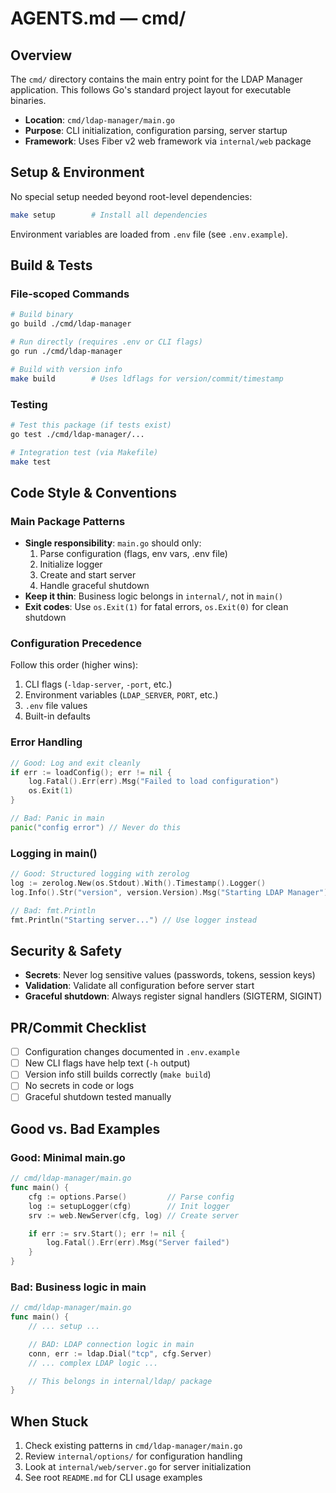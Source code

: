 # AGENTS.md — cmd/

<!-- Managed by agent: keep sections and order; edit content, not structure. Last updated: 2025-09-30 -->

## Overview

The `cmd/` directory contains the main entry point for the LDAP Manager application. This follows Go's standard project layout for executable binaries.

- **Location**: `cmd/ldap-manager/main.go`
- **Purpose**: CLI initialization, configuration parsing, server startup
- **Framework**: Uses Fiber v2 web framework via `internal/web` package

## Setup & Environment

No special setup needed beyond root-level dependencies:

```bash
make setup        # Install all dependencies
```

Environment variables are loaded from `.env` file (see `.env.example`).

## Build & Tests

### File-scoped Commands

```bash
# Build binary
go build ./cmd/ldap-manager

# Run directly (requires .env or CLI flags)
go run ./cmd/ldap-manager

# Build with version info
make build        # Uses ldflags for version/commit/timestamp
```

### Testing

```bash
# Test this package (if tests exist)
go test ./cmd/ldap-manager/...

# Integration test (via Makefile)
make test
```

## Code Style & Conventions

### Main Package Patterns

- **Single responsibility**: `main.go` should only:
  1. Parse configuration (flags, env vars, .env file)
  2. Initialize logger
  3. Create and start server
  4. Handle graceful shutdown
- **Keep it thin**: Business logic belongs in `internal/`, not in `main()`
- **Exit codes**: Use `os.Exit(1)` for fatal errors, `os.Exit(0)` for clean shutdown

### Configuration Precedence

Follow this order (higher wins):

1. CLI flags (`-ldap-server`, `-port`, etc.)
2. Environment variables (`LDAP_SERVER`, `PORT`, etc.)
3. `.env` file values
4. Built-in defaults

### Error Handling

```go
// Good: Log and exit cleanly
if err := loadConfig(); err != nil {
    log.Fatal().Err(err).Msg("Failed to load configuration")
    os.Exit(1)
}

// Bad: Panic in main
panic("config error") // Never do this
```

### Logging in main()

```go
// Good: Structured logging with zerolog
log := zerolog.New(os.Stdout).With().Timestamp().Logger()
log.Info().Str("version", version.Version).Msg("Starting LDAP Manager")

// Bad: fmt.Println
fmt.Println("Starting server...") // Use logger instead
```

## Security & Safety

- **Secrets**: Never log sensitive values (passwords, tokens, session keys)
- **Validation**: Validate all configuration before server start
- **Graceful shutdown**: Always register signal handlers (SIGTERM, SIGINT)

## PR/Commit Checklist

- [ ] Configuration changes documented in `.env.example`
- [ ] New CLI flags have help text (`-h` output)
- [ ] Version info still builds correctly (`make build`)
- [ ] No secrets in code or logs
- [ ] Graceful shutdown tested manually

## Good vs. Bad Examples

### Good: Minimal main.go

```go
// cmd/ldap-manager/main.go
func main() {
    cfg := options.Parse()         // Parse config
    log := setupLogger(cfg)        // Init logger
    srv := web.NewServer(cfg, log) // Create server

    if err := srv.Start(); err != nil {
        log.Fatal().Err(err).Msg("Server failed")
    }
}
```

### Bad: Business logic in main

```go
// cmd/ldap-manager/main.go
func main() {
    // ... setup ...

    // BAD: LDAP connection logic in main
    conn, err := ldap.Dial("tcp", cfg.Server)
    // ... complex LDAP logic ...

    // This belongs in internal/ldap/ package
}
```

## When Stuck

1. Check existing patterns in `cmd/ldap-manager/main.go`
2. Review `internal/options/` for configuration handling
3. Look at `internal/web/server.go` for server initialization
4. See root `README.md` for CLI usage examples